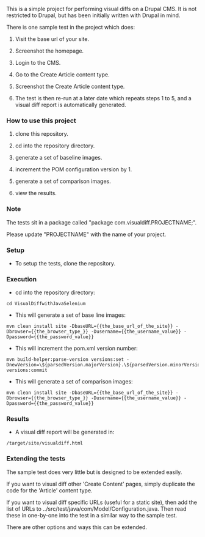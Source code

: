 This is a simple project for performing visual diffs on a Drupal CMS.
It is not restricted to Drupal, but has been initially written with Drupal in mind.

There is one sample test in the project which does:

1. Visit the base url of your site.

2. Screenshot the homepage.

3. Login to the CMS.

4. Go to the Create Article content type.

5. Screenshot the Create Article content type.

6. The test is then re-run at a later date which repeats steps 1 to 5, and a visual diff report is automatically generated.


### How to use this project

1. clone this repository.

2. cd into the repository directory.

3. generate a set of baseline images.

4. increment the POM configuration version by 1.

5. generate a set of comparison images.

6. view the results.

### Note
The tests sit in a package called "package com.visualdiff.PROJECTNAME;".

Please update "PROJECTNAME" with the name of your project.

### Setup
* To setup the tests, clone the repository.

### Execution
* cd into the repository directory:

```
cd VisualDiffwithJavaSelenium
```

* This will generate a set of base line images:

```
mvn clean install site -DbaseURL={{the_base_url_of_the_site}} -Dbrowser={{the_browser_type_}} -Dusername={{the_username_value}} -Dpassword={{the_password_value}}
```

* This will increment the pom.xml version number:

```
mvn build-helper:parse-version versions:set -DnewVersion=\${parsedVersion.majorVersion}.\${parsedVersion.minorVersion}.\${parsedVersion.nextIncrementalVersion} versions:commit
```

* This will generate a set of comparison images:

```
mvn clean install site -DbaseURL={{the_base_url_of_the_site}} -Dbrowser={{the_browser_type_}} -Dusername={{the_username_value}} -Dpassword={{the_password_value}}
```

### Results
* A visual diff report will be generated in:

```
/target/site/visualdiff.html
```

### Extending the tests
The sample test does very little but is designed to be extended easily.

If you want to visual diff other 'Create Content' pages, simply duplicate the code for the 'Article' content type.

If you want to visual diff specific URLs (useful for a static site), then add the list of URLs to ../src/test/java/com/Model/Configuration.java. Then read these in one-by-one into the test in a similar way to the sample test.

There are other options and ways this can be extended.
